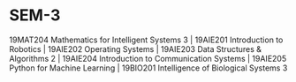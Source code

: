 # SEM-3

19MAT204 	Mathematics for Intelligent Systems 3 | 19AIE201 Introduction to Robotics | 19AIE202 	Operating Systems | 19AIE203 	Data Structures & Algorithms 2 | 19AIE204 	Introduction to Communication Systems | 19AIE205 	Python for Machine Learning | 19BIO201 	Intelligence of Biological Systems 3
